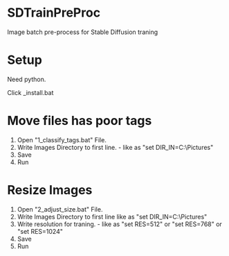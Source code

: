 # SDTrainPreProc
 
Image batch pre-process for Stable Diffusion traning

# Setup
Need python.

Click _install.bat 

# Move files has poor tags
1. Open "1_classify_tags.bat" File.
2. Write Images Directory to first line. - like as "set DIR_IN=C:\Pictures\"
3. Save
4. Run

# Resize Images
1. Open "2_adjust_size.bat" File.
2. Write Images Directory to first line
   like as "set DIR_IN=C:\Pictures\"
3. Write resolution for traning. - like as "set RES=512" or "set RES=768" or "set RES=1024"
4. Save
5. Run
